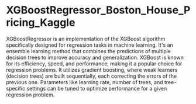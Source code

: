 # XGBoostRegressor_Boston_House_Pricing_Kaggle

XGBoostRegressor is an implementation of the XGBoost algorithm specifically designed for regression tasks in machine learning. It's an ensemble learning method that combines the predictions of multiple decision trees to improve accuracy and generalization. XGBoost is known for its efficiency, speed, and performance, making it a popular choice for regression problems. It utilizes gradient boosting, where weak learners (decision trees) are built sequentially, each correcting the errors of the previous one. Parameters like learning rate, number of trees, and tree-specific settings can be tuned to optimize performance for a given regression problem.
